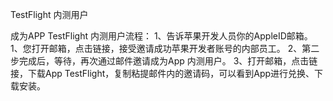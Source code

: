 TestFlight 内测用户

成为APP TestFlight 内测用户流程：
1、告诉苹果开发人员你的AppleID邮箱。
1、您打开邮箱，点击链接，接受邀请成功苹果开发者账号的内部员工。
2、第二步完成后，等待，再次通过邮件邀请成为App 内测用户。
3、打开邮箱，点击链接，下载App TestFlight，复制粘提邮件内的邀请码，可以看到App进行兑换、下载安装。
